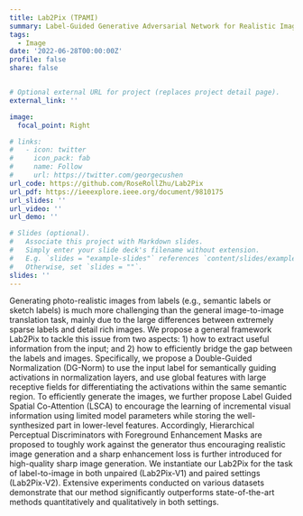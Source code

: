 ```yaml
---
title: Lab2Pix (TPAMI)
summary: Label-Guided Generative Adversarial Network for Realistic Image Synthesis
tags:
  - Image
date: '2022-06-28T00:00:00Z'
profile: false
share: false


# Optional external URL for project (replaces project detail page).
external_link: ''

image:
  focal_point: Right

# links:
#   - icon: twitter
#     icon_pack: fab
#     name: Follow
#     url: https://twitter.com/georgecushen
url_code: https://github.com/RoseRollZhu/Lab2Pix
url_pdf: https://ieeexplore.ieee.org/document/9810175
url_slides: ''
url_video: ''
url_demo: ''

# Slides (optional).
#   Associate this project with Markdown slides.
#   Simply enter your slide deck's filename without extension.
#   E.g. `slides = "example-slides"` references `content/slides/example-slides.md`.
#   Otherwise, set `slides = ""`.
slides: ''
---
```


Generating photo-realistic images from labels (e.g., semantic labels or sketch labels) is much more challenging than the general image-to-image translation task, mainly due to the large differences between extremely sparse labels and detail rich images. We propose a general framework Lab2Pix to tackle this issue from two aspects: 1) how to extract useful information from the input; and 2) how to efficiently bridge the gap between the labels and images. Specifically, we propose a Double-Guided Normalization (DG-Norm) to use the input label for semantically guiding activations in normalization layers, and use global features with large receptive fields for differentiating the activations within the same semantic region. To efficiently generate the images, we further propose Label Guided Spatial Co-Attention (LSCA) to encourage the learning of incremental visual information using limited model parameters while storing the well-synthesized part in lower-level features. Accordingly, Hierarchical Perceptual Discriminators with Foreground Enhancement Masks are proposed to toughly work against the generator thus encouraging realistic image generation and a sharp enhancement loss is further introduced for high-quality sharp image generation. We instantiate our Lab2Pix for the task of label-to-image in both unpaired (Lab2Pix-V1) and paired settings (Lab2Pix-V2). Extensive experiments conducted on various datasets demonstrate that our method significantly outperforms state-of-the-art methods quantitatively and qualitatively in both settings.